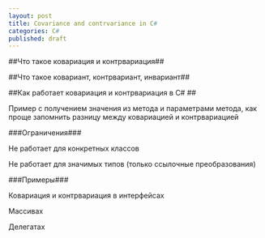 ```yaml
---
layout: post
title: Covariance and contrvariance in C#
categories: C#
published: draft
---
```


##Что такое ковариация и контрвариация##

##Что такое ковариант, контрвариант, инвариант##

##Как работает ковариация и контрвариация в C# ##

Пример с получением значения из метода и параметрами метода, как проще запомнить разницу между ковариацией и контрвариацией

###Ограничения###

Не работает для конкретных классов

Не работает для  значимых типов (только ссылочные преобразования)

###Примеры###

Ковариация и контрвариация в интерфейсах

Массивах

Делегатах